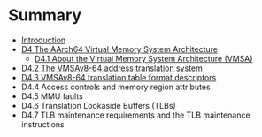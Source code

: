# Summary

* [Introduction](README.md)
* [D4 The AArch64 Virtual Memory System Architecture](d4_the_aarch64_virtual_memory_system_archi_md_md.md)
   * [D4.1 About the Virtual Memory System Architecture (VMSA)](d41_about_the_virtual_memory_system_architecture_v_.md)
* [D4.2 The VMSAv8-64 address translation system](d42_the_vmsav8-64_address_translation_system.md)
* [D4.3 VMSAv8-64 translation table format descriptors](d43_vmsav8-64_translation_table_format_descriptors.md)
* D4.4 Access controls and memory region attributes
* D4.5 MMU faults
* D4.6 Translation Lookaside Buffers (TLBs)
* D4.7 TLB maintenance requirements and the TLB maintenance instructions

